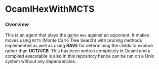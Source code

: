 # OcamlHexWithMCTS

### Overview
This is an agent that plays the game `Hex` against an opponent. It makes moves using `MCTS` (Monte Carlo Tree Search) with pruning methods implemented as well as using **RAVE** for determining the childs to explore rather than **UCT/UCB**. This has been written completely in Ocaml and a compiled executable is also in this repository hence can be run on a Unix system without any dependencies.
